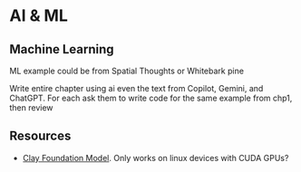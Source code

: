 # AI & ML

## Machine Learning

ML example could be from Spatial Thoughts or Whitebark pine

Write entire chapter using ai even the text from Copilot, Gemini, and ChatGPT. For each ask them to write code for the same example from chp1, then review


## Resources
- [Clay Foundation Model](https://clay-foundation.github.io/model/index.html). Only works on linux devices with CUDA GPUs? 
